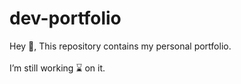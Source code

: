 # dev-portfolio

Hey 👋, This repository contains my personal portfolio. <br> <br>
I’m still working ⌛ on it.
